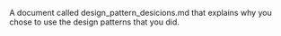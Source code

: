 A document called design_pattern_desicions.md that explains why you chose to use the design patterns that you did.

